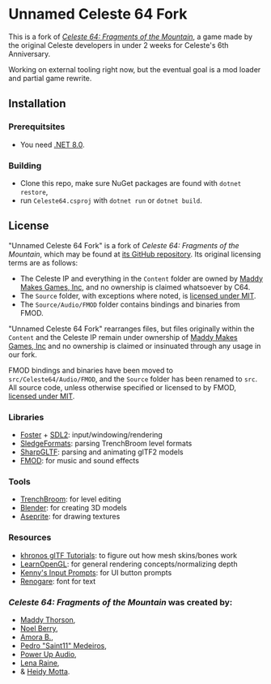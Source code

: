 # Unnamed Celeste 64 Fork

This is a fork of [*Celeste 64: Fragments of the Mountain*](https://maddymakesgamesinc.itch.io/celeste64), a game made by the original Celeste developers in under 2 weeks for Celeste's 6th Anniversary.

Working on external tooling right now, but the eventual goal is a mod loader and partial game rewrite.

## Installation

### Prerequitsites

 - You need [.NET 8.0](https://dotnet.microsoft.com/en-us/download/dotnet/8.0).

### Building

 - Clone this repo, make sure NuGet packages are found with `dotnet restore`,
 - run `Celeste64.csproj` with `dotnet run` or `dotnet build`.

## License

"Unnamed Celeste 64 Fork" is a fork of *Celeste 64: Fragments of the Mountain*, which may be found at [its GitHub repository](https://github.com/ExOK/Celeste64). Its original licensing terms are as follows:

 - The Celeste IP and everything in the `Content` folder are owned by [Maddy Makes Games, Inc](https://www.maddymakesgames.com/), and no ownership is claimed whatsoever by C64.
 - The `Source` folder, with exceptions where noted, is [licensed under MIT](LICENSE).
 - The `Source/Audio/FMOD` folder contains bindings and binaries from FMOD.

"Unnamed Celeste 64 Fork" rearranges files, but files originally within the `Content` and the Celeste IP remain under ownership of [Maddy Makes Games, Inc](https://www.maddymakesgames.com/) and no ownership is claimed or insinuated through any usage in our fork.

FMOD bindings and binaries have been moved to `src/Celeste64/Audio/FMOD`, and the `Source` folder has been renamed to `src`. All source code, unless otherwise specified or licensed to by FMOD, [licensed under MIT](LICENSE).

### Libraries

 - [Foster](https://github.com/FosterFramework/Foster) + [SDL2](https://github.com/libsdl-org/sdl): input/windowing/rendering
 - [SledgeFormats](https://github.com/LogicAndTrick/sledge-formats): parsing TrenchBroom level formats
 - [SharpGLTF](https://github.com/vpenades/SharpGLTF): parsing and animating glTF2 models
 - [FMOD](https://www.fmod.com): for music and sound effects

### Tools

 - [TrenchBroom](https://trenchbroom.github.io/): for level editing
 - [Blender](https://www.blender.org/): for creating 3D models
 - [Aseprite](https://www.aseprite.org/): for drawing textures

### Resources

 - [khronos glTF Tutorials](https://github.khronos.org/glTF-Tutorials/gltfTutorial/gltfTutorial_020_Skins.html#the-joint-matrices): to figure out how mesh skins/bones work
 - [LearnOpenGL](https://learnopengl.com/Advanced-OpenGL/Depth-testing): for general rendering concepts/normalizing depth
 - [Kenny's Input Prompts](https://kenney.nl/assets/input-prompts): for UI button prompts
 - [Renogare](https://www.dafont.com/renogare.font): font for text

### *Celeste 64: Fragments of the Mountain* was created by:
 - [Maddy Thorson](http://maddymakesgames.com/),
 - [Noel Berry](https://noelberry.ca),
 - [Amora B.](https://amorabettany.com),
 - [Pedro "Saint11" Medeiros](http://saint11.org/),
 - [Power Up Audio](https://powerupaudio.com/),
 - [Lena Raine](https://lena.fyi/),
 - & [Heidy Motta](https://www.heidy.page/).
